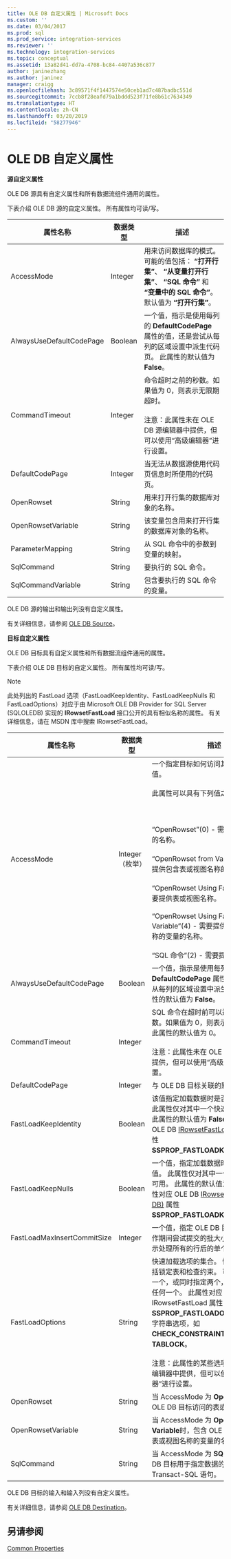 ```yaml
---
title: OLE DB 自定义属性 | Microsoft Docs
ms.custom: ''
ms.date: 03/04/2017
ms.prod: sql
ms.prod_service: integration-services
ms.reviewer: ''
ms.technology: integration-services
ms.topic: conceptual
ms.assetid: 13a82d41-dd7a-4708-bc84-4407a536c877
author: janinezhang
ms.author: janinez
manager: craigg
ms.openlocfilehash: 3c89571f4f1447574e50ceb1ad7c487badbc551d
ms.sourcegitcommit: 7ccb8f28eafd79a1bddd523f71fe8b61c7634349
ms.translationtype: HT
ms.contentlocale: zh-CN
ms.lasthandoff: 03/20/2019
ms.locfileid: "58277946"
---
```

# <a name="ole-db-custom-properties"></a>OLE DB 自定义属性
  **源自定义属性**  
  
 OLE DB 源具有自定义属性和所有数据流组件通用的属性。  
  
 下表介绍 OLE DB 源的自定义属性。 所有属性均可读/写。  
  
|属性名称|数据类型|描述|  
|-------------------|---------------|-----------------|  
|AccessMode|Integer|用来访问数据库的模式。 可能的值包括： **“打开行集”**、 **“从变量打开行集”**、 **“SQL 命令”** 和 **“变量中的 SQL 命令”**。 默认值为 **“打开行集”**。|  
|AlwaysUseDefaultCodePage|Boolean|一个值，指示是使用每列的 **DefaultCodePage** 属性的值，还是尝试从每列的区域设置中派生代码页。 此属性的默认值为 **False**。|  
|CommandTimeout|Integer|命令超时之前的秒数。如果值为 0，则表示无限期超时。<br /><br /> 注意：此属性未在 OLE DB 源编辑器中提供，但可以使用“高级编辑器”进行设置。|  
|DefaultCodePage|Integer|当无法从数据源使用代码页信息时所使用的代码页。|  
|OpenRowset|String|用来打开行集的数据库对象的名称。|  
|OpenRowsetVariable|String|该变量包含用来打开行集的数据库对象的名称。|  
|ParameterMapping|String|从 SQL 命令中的参数到变量的映射。|  
|SqlCommand|String|要执行的 SQL 命令。|  
|SqlCommandVariable|String|包含要执行的 SQL 命令的变量。|  
  
 OLE DB 源的输出和输出列没有自定义属性。  
  
 有关详细信息，请参阅 [OLE DB Source](../../integration-services/data-flow/ole-db-source.md)。  
  
 **目标自定义属性**  
  
 OLE DB 目标具有自定义属性和所有数据流组件通用的属性。  
  
 下表介绍 OLE DB 目标的自定义属性。 所有属性均可读/写。  
  
> [!NOTE]  
>  此处列出的 FastLoad 选项（FastLoadKeepIdentity、FastLoadKeepNulls 和 FastLoadOptions）对应于由 Microsoft OLE DB Provider for SQL Server (SQLOLEDB) 实现的 **IRowsetFastLoad** 接口公开的具有相似名称的属性。 有关详细信息，请在 MSDN 库中搜索 IRowsetFastLoad。  
  
|属性名称|数据类型|描述|  
|-------------------|---------------|-----------------|  
|AccessMode|Integer（枚举）|一个指定目标如何访问其目标数据库的值。<br /><br /> 此属性可以具有下列值之一：<br /><br /> <br /><br /> “OpenRowset”(0) - 需要提供表或视图的名称。<br /><br /> “OpenRowset from Variable”(1) - 需要提供包含表或视图名称的变量的名称。<br /><br /> “OpenRowset Using Fastload” (3) - 需要提供表或视图名称。<br /><br /> “OpenRowset Using Fastload from Variable”(4) - 需要提供包含表或视图名称的变量的名称。<br /><br /> “SQL 命令”(2) - 需要提供 SQL 语句。|  
|AlwaysUseDefaultCodePage|Boolean|一个值，指示是使用每列的 **DefaultCodePage** 属性的值，还是尝试从每列的区域设置中派生代码页。 此属性的默认值为 **False**。|  
|CommandTimeout|Integer|SQL 命令在超时前可以运行的最大秒数。如果值为 0，则表示不限制时间。 此属性的默认值为 0。<br /><br /> 注意：此属性未在 OLE DB 目标编辑器中提供，但可以使用“高级编辑器”进行设置。|  
|DefaultCodePage|Integer|与 OLE DB 目标关联的默认代码页。|  
|FastLoadKeepIdentity|Boolean|该值指定加载数据时是否复制标识值。 此属性仅对其中一个快速加载选项可用。 此属性的默认值为 **False**。 此属性对应 OLE DB [IRowsetFastLoad (OLE DB)](../../relational-databases/native-client-ole-db-interfaces/irowsetfastload-ole-db.md) 属性 **SSPROP_FASTLOADKEEPIDENTITY**。|  
|FastLoadKeepNulls|Boolean|一个值，指定加载数据时是否复制 Null 值。 此属性仅对其中一个快速加载选项可用。 此属性的默认值为 **False**。 此属性对应 OLE DB [IRowsetFastLoad (OLE DB)](../../relational-databases/native-client-ole-db-interfaces/irowsetfastload-ole-db.md) 属性 **SSPROP_FASTLOADKEEPNULLS**。|  
|FastLoadMaxInsertCommitSize|Integer|一个值，指定 OLE DB 目标在快速加载操作期间尝试提交的批大小。 默认值 **0**指示处理所有的行后的单个提交操作。|  
|FastLoadOptions|String|快速加载选项的集合。 快速加载选项包括锁定表和检查约束。 可以指定其中的一个，或同时指定两个，或不指定其中的任何一个。 此属性对应 OLE DB IRowsetFastLoad 属性 **SSPROP_FASTLOADOPTIONS** 并接受字符串选项，如 **CHECK_CONSTRAINTS** 和 **TABLOCK**。<br /><br /> 注意：此属性的某些选项未在 Excel 目标编辑器中提供，但可以使用“高级编辑器”进行设置。|  
|OpenRowset|String|当 AccessMode 为 **OpenRowset**时，OLE DB 目标访问的表或视图的名称。|  
|OpenRowsetVariable|String|当 AccessMode 为 **OpenRowset from Variable**时，包含 OLE DB 目标访问的表或视图名称的变量的名称。|  
|SqlCommand|String|当 AccessMode 为 **SQL 命令**时，OLE DB 目标用于指定数据的目标列的 Transact-SQL 语句。|  
  
 OLE DB 目标的输入和输入列没有自定义属性。  
  
 有关详细信息，请参阅 [OLE DB Destination](../../integration-services/data-flow/ole-db-destination.md)。  
  
## <a name="see-also"></a>另请参阅  
 [Common Properties](https://msdn.microsoft.com/library/51973502-5cc6-4125-9fce-e60fa1b7b796)  
  
  

